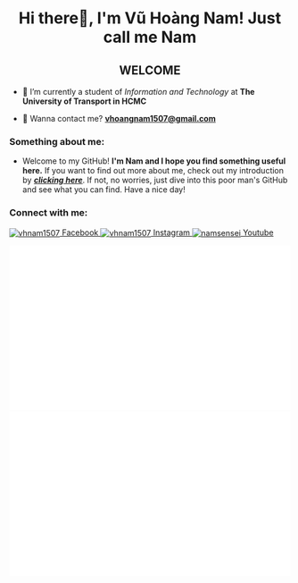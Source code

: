 <h1 align="center">Hi there👋, I'm Vũ Hoàng Nam! Just call me Nam</h1>
<h2 align="center">WELCOME</h2>

- 🔭 I’m currently a student of *Information and Technology* at **The University of Transport in HCMC**

- 📧 Wanna contact me? **vhoangnam1507@gmail.com**


<h3 align="left">Something about me:</h3>
    
- Welcome to my GitHub! **I'm Nam and I hope you find something useful here.** If you want to find out more about me, check out my introduction by <a href=https://github.com/VHNam1507/VHNam1507/blob/master/ABOUTME.md>***clicking here***</a>. If not, no worries, just dive into this poor man's GitHub and see what you can find. Have a nice day!

<h3 align="left">Connect with me:</h3>
<p align="left">
<a href="https://facebook.com/vhnam1507" target="blank"><img align="center" src="https://raw.githubusercontent.com/rahuldkjain/github-profile-readme-generator/master/src/images/icons/Social/facebook.svg" alt="vhnam1507" height="30" width="40" /> Facebook </a>
<a href="https://instagram.com/vhnam1507" target="blank"><img align="center" src="https://raw.githubusercontent.com/rahuldkjain/github-profile-readme-generator/master/src/images/icons/Social/instagram.svg" alt="vhnam1507" height="30" width="40" /> Instagram </a>
<a href="https://www.youtube.com/c/namsensei" target="blank"><img align="center" src="https://raw.githubusercontent.com/rahuldkjain/github-profile-readme-generator/master/src/images/icons/Social/youtube.svg" alt="namsensei" height="30" width="40" /> Youtube </a>
</p>

<a href="https://github.com/jstrieb/github-stats">
<img src="https://github.com/VHNam1507/VHNam1507/blob/master/generated/overview.svg#gh-dark-mode-only" />
<img src="https://github.com/VHNam1507/VHNam1507/blob/master/generated/languages.svg#gh-dark-mode-only" />
</a>

